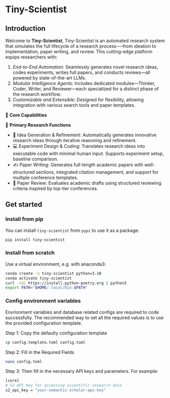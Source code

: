 # Tiny-Scientist

## Introduction

Welcome to **Tiny-Scientist**, Tiny-Scientist is an automated research system that simulates the full lifecycle of a research process-—from ideation to implementation, paper writing, and review. This cutting-edge platform equips researchers with:

1. *End-to-End Automation*: Seamlessly generates novel research ideas, codes experiments, writes full papers, and conducts reviews—all powered by state-of-the-art LLMs.
2. *Modular Intelligence Agents*: Includes dedicated modules—Thinker, Coder, Writer, and Reviewer—each specialized for a distinct phase of the research workflow.
3. *Customizable and Extensible*: Designed for flexibility, allowing integration with various search tools and paper templates.

🔸 **Core Capabilities**

🚀 **Primary Research Functions**
* 🧠 Idea Generation & Refinement: Automatically generates innovative research ideas through iterative reasoning and refinement.
* 💻 Experiment Design & Coding: Translates research ideas into executable code with minimal human input. Supports experiment setup, baseline comparison.
* ✍️ Paper Writing: Generates full-length academic papers with well-structured sections, integrated citation management, and support for multiple conference templates.
* 📝 Paper Review: Evaluates academic drafts using structured reviewing criteria inspired by top-tier conferences.


## Get started

### Install from pip

You can install `tiny-scientist` from `pypi` to use it as a package:

```bash
pip install tiny-scientist
```

### Install from scratch

Use a virtual environment, e.g. with anaconda3:

```bash
conda create -n tiny-scientist python=3.10
conda activate tiny-scientist
curl -sSL https://install.python-poetry.org | python3
export PATH="$HOME/.local/bin:$PATH"
```

### Config environment variables
Envrionment variables and database related configs are required to code successfully. The recommended way to set all the required values is to use the provided configuration template.

Step 1: Copy the defaulty configuration template
```bash
cp config.template.toml config.toml
```

Step 2: Fill in the Required Fields
```bash
nano config.toml
```

Step 3: Then fill in the necessary API keys and parameters. For example:
```bash
[core]
# S2 API Key for accessing scientific research data
s2_api_key = "your-semantic-scholar-api-key"
```
